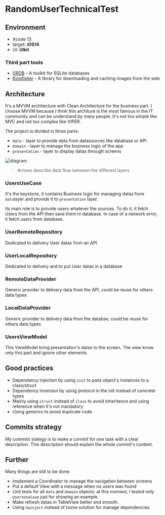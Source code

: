 # RandomUserTechnicalTest

## Environment

- Xcode 13
- target: **iOS14**
- UI: **UIkit**

### Third part tools
- [GRDB](https://github.com/groue/GRDB.swift) - A toolkit for SQLite databases
- [Kingfisher](https://github.com/onevcat/Kingfisher) - A library for downloading and caching images from the web

## Architecture

It's a MVVM architecture with Clean Architecture for the business part.
I choose MVVM because I think this architure is the most famous in the IT community and can be understand by many people.
It's not too simple like MVC and not too complex like VIPER.

The project is divided in three parts:
- `data` - layer to provide data from datasources like database or API
- `domain` - layer to manage the business logic of the app
- `presentation` - layer to display datas through screens

![diagram](https://user-images.githubusercontent.com/56483550/156462813-38a29c18-b75e-479a-b4e0-7a3155c2cdfc.png)

> Arrows describe data flow between the different layers

### UsersUseCase

It's the keystone, it contains Business logic for managing datas from `data`layer and provide it to `presentation` layer.

Its main role is to provide users whatever the sources.
To do it, it fetch Users from the API then save them in database.
In case of a network error, it fetch users from database.

### UserRemoteRepository

Dedicated to delivery User datas from an API

### UserLocalRepository

Dedicated to delivery and to put User datas in a database

### RemoteDataProvider

Generic provider to delivery data from the API, could be reuse for others data types

### LocalDataProvider

Generic provider to delivery data from the databse, could be reuse for others data types

### UsersViewModel

This ViewModel bring presentation's datas to the screen.
The view know only this part and ignore other elements.

## Good practices

- Dependency injection by using `init` to pass object's instances to a class/struct
- Dependency inversion by using protocol in the init instead of concrete types
- Mainly using `struct` instead of `class` to avoid inheritance and using reference when It's not mandatory
- Using generics to avoid duplicate code

## Commits strategy

My commits stategy is to make a commit for one task with a clear description.
This description should explain the whole commit's content.


## Further

Many things are still to be done:

- Implement a Coordinator to manage the navigation between screens
- Put a default View with a message when no users was found
- Unit tests for all `data` and `domain` objects: at this moment, I tested only `UsersUseCase` just for showing an example.
- Make refresh datas in TableView better and smooth.
- Using `Swinject` instead of home solution for manage dependencies.
